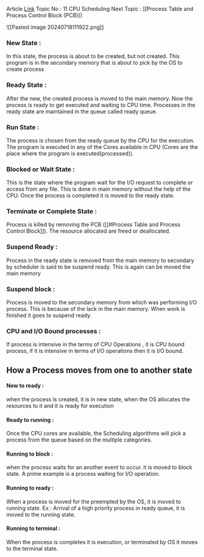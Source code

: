 Article [Link](https://www.geeksforgeeks.org/states-of-a-process-in-operating-systems/)
Topic No : 11 CPU Scheduling
Next Topic : [[Process Table and Process Control Block (PCB)]]

![[Pasted image 20240718111922.png]]
### New State :
In this state, the process is about to be created, but not created. This program is in the secondary memory that is about to pick by the OS to create process

### Ready State : 
After the new, the created process is moved to the main memory. Now the process is ready to get executed and waiting to CPU time. Processes in the ready state are maintained in the queue called ready queue.

### Run State : 
The process is chosen from the ready queue by the CPU for the execution. The program is executed in any of the Cores available in CPU (Cores are the place where the program is executed(processed)).

### Blocked or Wait State : 
This is the state where the program wait for the I/O request to complete or access from any file. This is done in main memory without the help of the CPU. Once the process is completed it is moved to the ready state.

### Terminate or Complete State : 
Process is killed by removing the PCB ([[#Process Table and Process Control Block]]). The resource allocated are freed or deallocated.

### Suspend Ready :
Process in the ready state is removed from the main memory to secondary by scheduler is said to be suspend ready. This is again can be moved the main memory

### Suspend block :
Process is moved to the secondary memory from which was performing I/O process. This is because of the lack in the main memory. When work is finished it goes to suspend ready.

### CPU and I/O Bound processes : 
If process is intensive in the terms of CPU Operations , it is CPU bound process, if it is intensive in terms of I/O operations then it is I/O bound.


## How a Process moves from one to another state

#### New to ready :
when the process is created, it is in new state, when the OS allocates the resources to it and it is ready for execution

#### Ready to running :
Once the CPU cores are available, the Scheduling algorithms will pick a process from the queue based on the multiple categories.

#### Running to block :
when the process waits for an another event to occur. it is moved to block state. A prime example is a process waiting for I/O operation.

#### Running to ready :
When a process is moved for the preempted by the OS, it is moved to running state. Ex : Arrival of a high priority process in ready queue, it is moved to the running state.

#### Running to terminal :
When the process is completes it is execution, or terminated by OS it moves to the terminal state.

